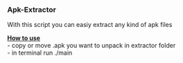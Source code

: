 ### Apk-Extractor <br>
With this script you can easiy extract any kind of apk files
<p>
  <b><u>How to use</b></u> <br>
- copy or move .apk you want to unpack in extractor folder <br>
- in terminal run ./main 
